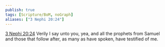 ```yaml
---
publish: true
tags: [Scripture/BoM, noGraph]
aliases: ["3 Nephi 20:24"]
---
```

[3 Nephi 20:24](https://churchofjesuschrist.org/study/scriptures/bofm/3-ne/20?lang=eng&id=p24#p24) Verily I say unto you, yea, and all the prophets from Samuel and those that follow after, as many as have spoken, have testified of me.
